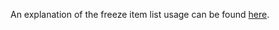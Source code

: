 An explanation of the freeze item list usage can be found [here](https://daniels-notes.de/posts/2023/freeze-item-list-column).
